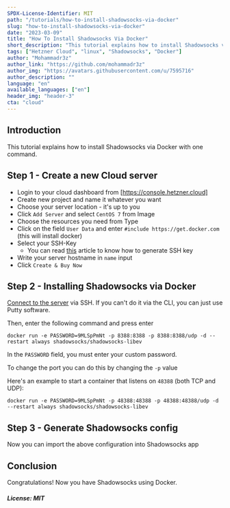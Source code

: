```yaml
---
SPDX-License-Identifier: MIT
path: "/tutorials/how-to-install-shadowsocks-via-docker"
slug: "how-to-install-shadowsocks-via-docker"
date: "2023-03-09"
title: "How To Install Shadowsocks Via Docker"
short_description: "This tutorial explains how to install Shadowsocks via Docker with one command"
tags: ["Hetzner Cloud", "linux", "Shadowsocks", "Docker"]
author: "Mohammadr3z"
author_link: "https://github.com/mohammadr3z"
author_img: "https://avatars.githubusercontent.com/u/7595716"
author_description: ""
language: "en"
available_languages: ["en"]
header_img: "header-3"
cta: "cloud"
---
```


## Introduction

This tutorial explains how to install Shadowsocks via Docker with one command.

## Step 1 - Create a new Cloud server

* Login to your cloud dashboard from [https://console.hetzner.cloud]
* Create new project and name it whatever you want
* Choose your server location - it's up to you
* Click `Add Server` and select `CentOS 7` from Image
* Choose the resources you need from Type
* Click on the field `User Data` and enter `#include https://get.docker.com` (this will install docker)
* Select your SSH-Key
  * You can read [this](https://help.github.com/en/enterprise/2.16/user/articles/generating-a-new-ssh-key-and-adding-it-to-the-ssh-agent) article to know how to generate SSH key
* Write your server hostname in `name` input
* Click `Create & Buy Now`

## Step 2 - Installing Shadowsocks via Docker

[Connect to the server](https://docs.hetzner.com/cloud/servers/getting-started/connecting-to-the-server) via SSH. If you can't do it via the CLI, you can just use Putty software.

Then, enter the following command and press enter

```console
docker run -e PASSWORD=9MLSpPmNt -p 8388:8388 -p 8388:8388/udp -d --restart always shadowsocks/shadowsocks-libev
```

In the `PASSWORD` field, you must enter your custom password.

To change the port you can do this by changing the `-p` value

Here's an example to start a container that listens on `48388` (both TCP and UDP):

```console
docker run -e PASSWORD=9MLSpPmNt -p 48388:48388 -p 48388:48388/udp -d --restart always shadowsocks/shadowsocks-libev
```

## Step 3 - Generate Shadowsocks config

Now you can import the above configuration into Shadowsocks app

## Conclusion

Congratulations! Now you have Shadowsocks using Docker.

##### License: MIT

<!--

Contributor's Certificate of Origin

By making a contribution to this project, I certify that:

(a) The contribution was created in whole or in part by me and I have
    the right to submit it under the license indicated in the file; or

(b) The contribution is based upon previous work that, to the best of my
    knowledge, is covered under an appropriate license and I have the
    right under that license to submit that work with modifications,
    whether created in whole or in part by me, under the same license
    (unless I am permitted to submit under a different license), as
    indicated in the file; or

(c) The contribution was provided directly to me by some other person
    who certified (a), (b) or (c) and I have not modified it.

(d) I understand and agree that this project and the contribution are
    public and that a record of the contribution (including all personal
    information I submit with it, including my sign-off) is maintained
    indefinitely and may be redistributed consistent with this project
    or the license(s) involved.

Signed-off-by: Mohammadreza ahm <mohammadr3z@icloud.com>

-->


